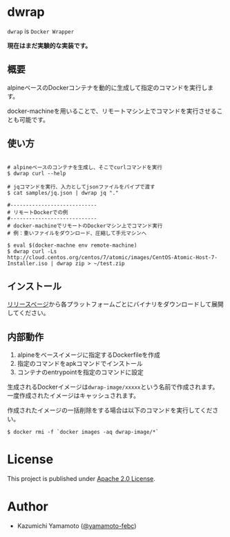 # dwrap

`dwrap` is `Docker Wrapper`

**現在はまだ実験的な実装です。**

## 概要

alpineベースのDockerコンテナを動的に生成して指定のコマンドを実行します。

docker-machineを用いることで、リモートマシン上でコマンドを実行させることも可能です。


## 使い方
 
```bash:dwrapの使い方

# alpineベースのコンテナを生成し、そこでcurlコマンドを実行
$ dwrap curl --help 

# jqコマンドを実行、入力としてjsonファイルをパイプで渡す
$ cat samples/jq.json | dwrap jq "."

#----------------------------
# リモートDockerでの例
#----------------------------
# docker-machineでリモートのDockerマシン上でコマンド実行
# 例：重いファイルをダウンロード、圧縮して手元マシンへ

$ eval $(docker-machne env remote-machine)
$ dwrap curl -Ls http://cloud.centos.org/centos/7/atomic/images/CentOS-Atomic-Host-7-Installer.iso | dwrap zip > ~/test.zip

```

## インストール

[リリースページ](https://github.com/dwrap/cli/releases/latest)から各プラットフォームごとにバイナリをダウンロードして展開してください。

## 内部動作

1. alpineをベースイメージに指定するDockerfileを作成
1. 指定のコマンドをapkコマンドでインストール
1. コンテナのentrypointを指定のコマンドに設定

生成されるDockerイメージは`dwrap-image/xxxxx`という名前で作成されます。
一度作成されたイメージはキャッシュされます。

作成されたイメージの一括削除をする場合は以下のコマンドを実行してください。

```
$ docker rmi -f `docker images -aq dwrap-image/*`
```

# License

This project is published under [Apache 2.0 License](LICENSE).

# Author

* Kazumichi Yamamoto ([@yamamoto-febc](https://github.com/yamamoto-febc))
